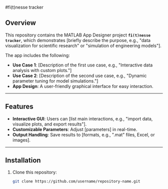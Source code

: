 #fi(t)nesse tracker

## Overview
This repository contains the MATLAB App Designer project **`fi(t)nesse tracker`**, which demonstrates [briefly describe the purpose, e.g., "data visualization for scientific research" or "simulation of engineering models"].

The app includes the following:
- **Use Case 1**: [Description of the first use case, e.g., "Interactive data analysis with custom plots."]
- **Use Case 2**: [Description of the second use case, e.g., "Dynamic parameter tuning for model simulations."]
- **App Design**: A user-friendly graphical interface for easy interaction.

---

## Features
- **Interactive GUI**: Users can [list main interactions, e.g., "import data, visualize plots, and export results"].
- **Customizable Parameters**: Adjust [parameters] in real-time.
- **Output Handling**: Save results to [formats, e.g., ".mat" files, Excel, or images].

---

## Installation
1. Clone this repository:
   ```bash
   git clone https://github.com/username/repository-name.git
